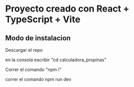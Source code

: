 # Proyecto creado con React + TypeScript + Vite


## Modo de instalacion

Descargar el repo

en la consola escribir "cd calculadora_propinas"

Correr el comando "npm i"

correr el comando npm run dev

